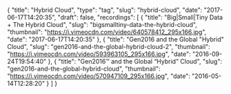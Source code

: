 {
  "title": "Hybrid Cloud",
  "type": "tag",
  "slug": "hybrid-cloud",
  "date": "2017-06-17T14:20:35",
  "draft": false,
  "recordings": [
    {
      "title": "Big|Small|Tiny Data + The Hybrid Cloud",
      "slug": "bigsmalltiny-data-the-hybrid-cloud",
      "thumbnail": "https://i.vimeocdn.com/video/640578412_295x166.jpg",
      "date": "2017-06-17T14:20:35"
    },
    {
      "title": "Gen2016 and the Global \"Hybrid\" Cloud",
      "slug": "gen2016-and-the-global-hybrid-cloud-2",
      "thumbnail": "https://i.vimeocdn.com/video/593963105_295x166.jpg",
      "date": "2016-09-24T19:54:40"
    },
    {
      "title": "Gen2016™ and the Global “Hybrid” Cloud",
      "slug": "gen2016-and-the-global-hybrid-cloud",
      "thumbnail": "https://i.vimeocdn.com/video/570947109_295x166.jpg",
      "date": "2016-05-14T12:28:20"
    }
  ]
}